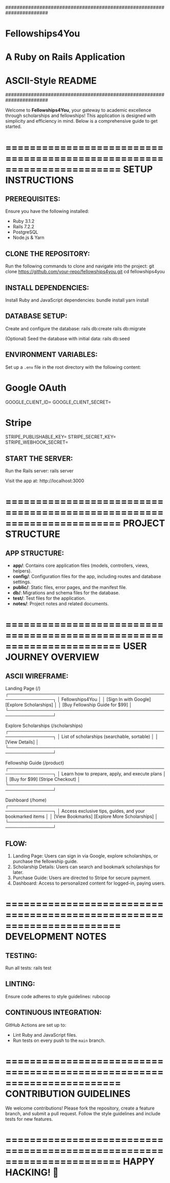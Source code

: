 #######################################################################
#                           Fellowships4You                          #
#                       A Ruby on Rails Application                  #
#                       ASCII-Style README                           #
#######################################################################

Welcome to **Fellowships4You**, your gateway to academic excellence through 
scholarships and fellowships! This application is designed with simplicity 
and efficiency in mind. Below is a comprehensive guide to get started.

=======================================================================
                           SETUP INSTRUCTIONS                        
=======================================================================

PREREQUISITES:
--------------
Ensure you have the following installed:
- Ruby 3.1.2
- Rails 7.2.2
- PostgreSQL
- Node.js & Yarn

CLONE THE REPOSITORY:
---------------------
Run the following commands to clone and navigate into the project:
git clone https://github.com/your-repo/fellowships4you.git
cd fellowships4you

INSTALL DEPENDENCIES:
---------------------
Install Ruby and JavaScript dependencies:
bundle install
yarn install

DATABASE SETUP:
---------------
Create and configure the database:
rails db:create
rails db:migrate

(Optional) Seed the database with initial data:
rails db:seed

ENVIRONMENT VARIABLES:
----------------------
Set up a `.env` file in the root directory with the following content:
# Google OAuth
GOOGLE_CLIENT_ID=<your-google-client-id>
GOOGLE_CLIENT_SECRET=<your-google-client-secret>

# Stripe
STRIPE_PUBLISHABLE_KEY=<your-stripe-publishable-key>
STRIPE_SECRET_KEY=<your-stripe-secret-key>
STRIPE_WEBHOOK_SECRET=<your-stripe-webhook-secret>

START THE SERVER:
-----------------
Run the Rails server:
rails server

Visit the app at: http://localhost:3000

=======================================================================
                           PROJECT STRUCTURE                          
=======================================================================

APP STRUCTURE:
--------------
- **app/**: Contains core application files (models, controllers, views, helpers).
- **config/**: Configuration files for the app, including routes and database settings.
- **public/**: Static files, error pages, and the manifest file.
- **db/**: Migrations and schema files for the database.
- **test/**: Test files for the application.
- **notes/**: Project notes and related documents.

=======================================================================
                          USER JOURNEY OVERVIEW                       
=======================================================================

ASCII WIREFRAME:
----------------
Landing Page (/)
┌────────────────────────────────────────────────────────────────┐
│ Fellowships4You                                                │
│ [Sign In with Google] [Explore Scholarships]                  │
│ [Buy Fellowship Guide for $99]                                │
└────────────────────────────────────────────────────────────────┘

Explore Scholarships (/scholarships)
┌────────────────────────────────────────────────────────────────┐
│ List of scholarships (searchable, sortable)                   │
│ [View Details]                                                │
└────────────────────────────────────────────────────────────────┘

Fellowship Guide (/product)
┌────────────────────────────────────────────────────────────────┐
│ Learn how to prepare, apply, and execute plans                │
│ [Buy for $99] (Stripe Checkout)                               │
└────────────────────────────────────────────────────────────────┘

Dashboard (/home)
┌────────────────────────────────────────────────────────────────┐
│ Access exclusive tips, guides, and your bookmarked items      │
│ [View Bookmarks] [Explore More Scholarships]                  │
└────────────────────────────────────────────────────────────────┘

FLOW:
-----
1. Landing Page: Users can sign in via Google, explore scholarships, 
   or purchase the fellowship guide.
2. Scholarship Details: Users can search and bookmark scholarships 
   for later.
3. Purchase Guide: Users are directed to Stripe for secure payment.
4. Dashboard: Access to personalized content for logged-in, paying users.

=======================================================================
                           DEVELOPMENT NOTES                         
=======================================================================

TESTING:
--------
Run all tests:
rails test

LINTING:
--------
Ensure code adheres to style guidelines:
rubocop

CONTINUOUS INTEGRATION:
-----------------------
GitHub Actions are set up to:
- Lint Ruby and JavaScript files.
- Run tests on every push to the `main` branch.

=======================================================================
                          CONTRIBUTION GUIDELINES                     
=======================================================================

We welcome contributions! Please fork the repository, create a feature 
branch, and submit a pull request. Follow the style guidelines and 
include tests for new features.


=======================================================================
                          HAPPY HACKING! 🎉                           
=======================================================================
